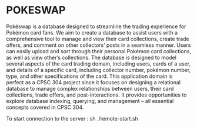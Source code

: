 # POKESWAP
Pokéswap is a database designed to streamline the trading experience for Pokémon card fans. We aim to create a database to assist users with a comprehensive tool to manage and view their card collections, create trade offers, and comment on other collectors’ posts in a seamless manner. Users can easily upload and sort through their personal Pokémon card collections, as well as view other’s collections. The database is designed to model several aspects of the card trading domain, including users, cards of a user, and details of a specific card, including collector number, pokémon number, type, and other specifications of the card. This application domain is perfect as a CPSC 304 project since it focuses on designing a relational database to manage complex relationships between users, their card collections, trade offers, and post-interactions. It provides opportunities to explore database indexing, querying, and management – all essential concepts covered in CPSC 304.

To start connection to the server : sh ./remote-start.sh

